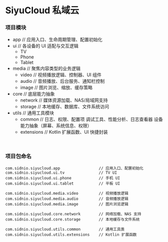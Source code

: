 # SiyuCloud 私域云



### 项目模块


- app                   // 应用入口、生命周期管理、配置初始化
- ui                       // 各设备的 UI 适配与交互逻辑
  - TV
  - Phone
  - Tablet           
- media                // 聚焦内容类型的业务逻辑
  - video              // 视频播放逻辑、控制器、UI 组件
  - audio              // 音频播放、后台服务、通知栏控制
  - image              // 图片浏览、缩放、缓存策略
- core                    // 底层能力抽象
  - network            // 媒体资源加载、NAS/局域网支持
  - storage            // 本地缓存、数据库、文件系统访问
- utils                        // 通用工具模块
  - common             // 日志、权限、配置项 调试工具、性能分析、日志查看器  设备能力抽象（屏幕、系统信息、权限）
  - extensions         // Kotlin 扩展函数、UI 快捷封装


​       

  

### 项目包命名

```
com.sidnio.siyucloud.app                 // 应用入口、配置初始化
com.sidnio.siyucloud.ui.tv               // TV UI
com.sidnio.siyucloud.ui.phone            // 手机 UI
com.sidnio.siyucloud.ui.tablet           // 平板 UI

com.sidnio.siyucloud.media.video         // 视频播放逻辑
com.sidnio.siyucloud.media.audio         // 音频播放逻辑
com.sidnio.siyucloud.media.image         // 图片浏览逻辑

com.sidnio.siyucloud.core.network        // 网络加载、NAS 支持
com.sidnio.siyucloud.core.storage        // 本地缓存与文件系统

com.sidnio.siyucloud.utils.common        // 通用工具类
com.sidnio.siyucloud.utils.extensions    // Kotlin 扩展函数
```

